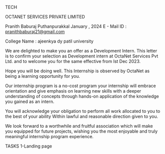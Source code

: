TECH

OCTANET SERVICES PRIVATE LIMITED

Pranith Baburaj Puthanpurakkal
January , 2024
E - Mail ID : pranithbaburaj21@gmail.com

College Name : ajeenkya dy patil university

We are delighted to make you an offer as a Development Intern. This letter is to confirm your
selection as Development intern at OctaNet Services Pvt Ltd. and to welcome you for the same
effective from Ist Dec 2023.

Hope you will be doing well. This Internship is observed by OctaNet as being a learning
opportunity for you.

Our internship program is a no-cost program your internship will embrace orientation and
give emphasis on learning new skills with a deeper understanding of concepts through
hands-on application of the knowledge you gained as an intern.

You will acknowledge your obligation to perform all work allocated to you to the best of your
ability Within lawful and reasonable direction given to you.

We look forward to a worthwhile and fruitful association which will make you equipped for
future projects, wishing you the most enjoyable and truly meaningful internship program
experience.

TASKS
1-Landing page
